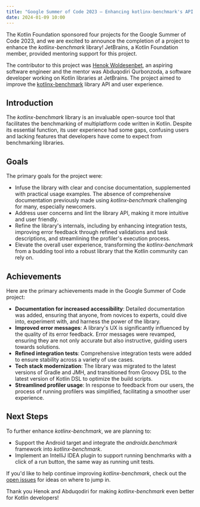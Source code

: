 ```yaml
---
title: "Google Summer of Code 2023 – Enhancing kotlinx-benchmark's API and User Experience"
date: 2024-01-09 10:00
---
```


The Kotlin Foundation sponsored four projects for the Google Summer of Code 2023, and we are excited to announce the completion of a project to enhance the _kotlinx-benchmark_ library! JetBrains, a Kotlin Foundation member, provided mentoring support for this project.

The contributor to this project was [Henok Woldesenbet](https://github.com/wldeh), an aspiring software engineer and the mentor was Abduqodiri Qurbonzoda, a software developer working on Kotlin libraries at JetBrains. The project aimed to improve the [kotlinx-benchmark](https://github.com/Kotlin/kotlinx-benchmark) library API and user experience.

## Introduction

The _kotlinx-benchmark_ library is an invaluable open-source tool that facilitates the benchmarking of multiplatform code written in Kotlin. Despite its essential function, its user experience had some gaps, confusing users and lacking features that developers have come to expect from benchmarking libraries.

## Goals

The primary goals for the project were:
* Infuse the library with clear and concise documentation, supplemented with practical usage examples. The absence of comprehensive documentation previously made using _kotlinx-benchmark_ challenging for many, especially newcomers.
* Address user concerns and lint the library API, making it more intuitive and user friendly.
* Refine the library's internals, including by enhancing integration tests, improving error feedback through refined validations and task descriptions, and streamlining the profiler's execution process.
* Elevate the overall user experience, transforming the _kotlinx-benchmark_ from a budding tool into a robust library that the Kotlin community can rely on.

## Achievements

Here are the primary achievements made in the Google Summer of Code project:
* **Documentation for increased accessibility**: Detailed documentation was added, ensuring that anyone, from novices to experts, could dive into, experiment with, and harness the power of the library.
* **Improved error messages**: A library's UX is significantly influenced by the quality of its error feedback. Error messages were revamped, ensuring they are not only accurate but also instructive, guiding users towards solutions.
* **Refined integration tests**: Comprehensive integration tests were added to ensure stability across a variety of use cases.
* **Tech stack modernization**: The library was migrated to the latest versions of Gradle and JMH, and transitioned from Groovy DSL to the latest version of Kotlin DSL to optimize the build scripts.
* **Streamlined profiler usage**: In response to feedback from our users, the process of running profilers was simplified, facilitating a smoother user experience.

## Next Steps

To further enhance _kotlinx-benchmark_, we are planning to:
* Support the Android target and integrate the _androidx.benchmark_ framework into _kotlinx-benchmark_.
* Implement an IntelliJ IDEA plugin to support running benchmarks with a click of a run button, the same way as running unit tests.

If you'd like to help continue improving _kotlinx-benchmark_, check out the [open issues](https://github.com/Kotlin/kotlinx-benchmark/issues) for ideas on where to jump in.

Thank you Henok and Abduqodiri for making _kotlinx-benchmark_ even better for Kotlin developers!
